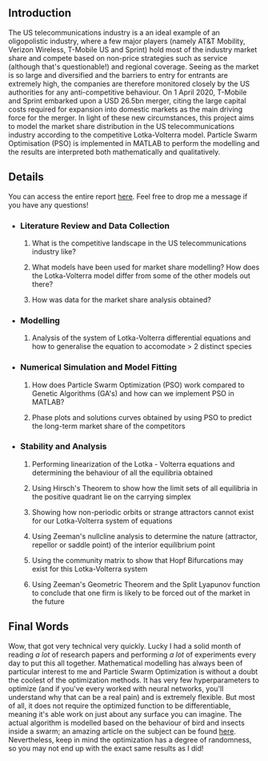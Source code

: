 ## Introduction

The US telecommunications industry is a an ideal example of an oligopolistic industry, where a few major players (namely AT&T Mobility, Verizon Wireless, T-Mobile US and Sprint) hold most of the industry market share and compete based on non-price strategies such as service (although that's questionable!) and regional coverage. Seeing as the market is so large and diversified and the barriers to entry for entrants are extremely high, the companies are therefore monitored closely by the US authorities for any anti-competitive behaviour. On 1 April 2020, T-Mobile and Sprint embarked upon a USD 26.5bn merger, citing the large capital costs required for expansion into domestic markets as the main driving force for the merger. In light of these new circumstances, this project aims to model the market share distribution in the US telecommunications industry according to the competitive Lotka-Volterra model. Particle Swarm Optimisation (PSO) is implemented in MATLAB to perform the modelling and the results are interpreted both mathematically and qualitatively.

## Details

You can access the entire report [here](https://drive.google.com/drive/folders/1vTMJECp15-dHbdTqRiPeyZ5JfmTsrWWw?usp=sharing). Feel free to drop me a message if you have any questions!

- ### Literature Review and Data Collection

  1. What is the competitive landscape in the US telecommunications industry like?

  2. What models have been used for market share modelling? How does the Lotka-Volterra model differ from some of the other models out there?

  3. How was data for the market share analysis obtained?

- ### Modelling

  1. Analysis of the system of Lotka-Volterra differential equations and how to generalise the equation to accomodate > 2 distinct species

- ### Numerical Simulation and Model Fitting

  1. How does Particle Swarm Optimization (PSO) work compared to Genetic Algorithms (GA's) and how can we implement PSO in MATLAB?

  2. Phase plots and solutions curves obtained by using PSO to predict the long-term market share of the competitors

- ### Stability and Analysis

  1. Performing linearization of the Lotka - Volterra equations and determining the behaviour of all the equilibria obtained

  2. Using Hirsch's Theorem to show how the limit sets of all equilibria in the positive quadrant lie on the carrying simplex

  3. Showing how non-periodic orbits or strange attractors cannot exist for our Lotka-Volterra system of equations

  4. Using Zeeman's nullcline analysis to determine the nature (attractor, repellor or saddle point) of the interior equilibrium point

  5. Using the community matrix to show that Hopf Bifurcations may exist for this Lotka-Volterra system

  6. Using Zeeman's Geometric Theorem and the Split Lyapunov function to conclude that one firm is likely to be forced out of the market in the future

## Final Words

Wow, that got very technical very quickly. Lucky I had a solid month of reading _a lot_ of research papers and performing _a lot_ of experiments every day to put this all together. Mathematical modelling has always been of particular interest to me and Particle Swarm Optimization is without a doubt the coolest of the optimization methods. It has very few hyperparameters to optimize (and if you've every worked with neural networks, you'll understand why that can be a real pain) and is extremely flexible. But most of all, it does not require the optimized function to be differentiable, meaning it's able work on just about any surface you can imagine. The actual algorithm is modelled based on the behaviour of bird and insects inside a swarm; an amazing article on the subject can be found [here](https://towardsdatascience.com/particle-swarm-optimization-visually-explained-46289eeb2e14). Nevertheless, keep in mind the optimization has a degree of randomness, so you may not end up with the exact same results as I did!
